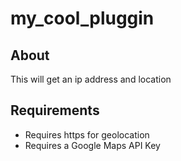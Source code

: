 # my_cool_pluggin

## About

This will get an ip address and location

## Requirements

* Requires https for geolocation
* Requires a Google Maps API Key

